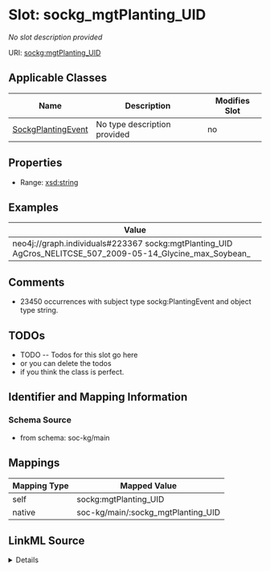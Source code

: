 

# Slot: sockg_mgtPlanting_UID


_No slot description provided_





URI: [sockg:mgtPlanting_UID](http://www.semanticweb.org/sockg/ontologies/2024/0/soil-carbon-ontology/mgtPlanting_UID)



<!-- no inheritance hierarchy -->





## Applicable Classes

| Name | Description | Modifies Slot |
| --- | --- | --- |
| [SockgPlantingEvent](../classes/SockgPlantingEvent.md) | No type description provided |  no  |







## Properties

* Range: [xsd:string](http://www.w3.org/2001/XMLSchema#string)






## Examples

| Value |
| --- |
| neo4j://graph.individuals#223367 sockg:mgtPlanting_UID AgCros_NELITCSE_507_2009-05-14_Glycine_max_Soybean_ |

## Comments

* 23450 occurrences with subject type sockg:PlantingEvent and object type string.

## TODOs

* TODO -- Todos for this slot go here
* or you can delete the todos
* if you think the class is perfect.

## Identifier and Mapping Information







### Schema Source


* from schema: soc-kg/main




## Mappings

| Mapping Type | Mapped Value |
| ---  | ---  |
| self | sockg:mgtPlanting_UID |
| native | soc-kg/main/:sockg_mgtPlanting_UID |




## LinkML Source

<details>
```yaml
name: sockg_mgtPlanting_UID
description: No slot description provided
todos:
- TODO -- Todos for this slot go here
- or you can delete the todos
- if you think the class is perfect.
comments:
- 23450 occurrences with subject type sockg:PlantingEvent and object type string.
examples:
- value: neo4j://graph.individuals#223367 sockg:mgtPlanting_UID AgCros_NELITCSE_507_2009-05-14_Glycine_max_Soybean_
from_schema: soc-kg/main
rank: 1000
slot_uri: sockg:mgtPlanting_UID
alias: sockg_mgtPlanting_UID
domain_of:
- sockg_PlantingEvent
range: string

```
</details>